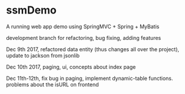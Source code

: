# ssmDemo

A running web app demo using SpringMVC + Spring + MyBatis

development branch for refactoring, bug fixing, adding features

Dec 9th 2017, refactored data entity (thus changes all over the project), update to jackson from jsonlib

Dec 10th 2017, paging, ui, concepts about index page

Dec 11th-12th, fix bug in paging, implement dynamic-table functions. problems about the isURL on frontend